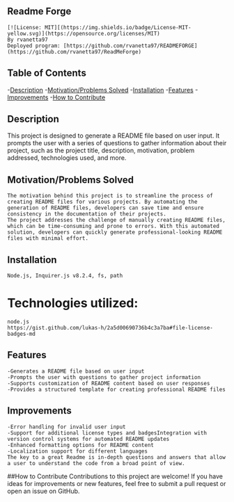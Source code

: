 ## Readme Forge
    [![License: MIT][(https://img.shields.io/badge/License-MIT-yellow.svg)](https://opensource.org/licenses/MIT) 
    By rvanetta97
    Deployed program: [https://github.com/rvanetta97/READMEFORGE](https://github.com/rvanetta97/ReadMeForge)

## Table of Contents
-[Description](#description)
-[Motivation/Problems Solved](#motivation/problems-solved)
-[Installation](#installation)
-[Features](#features)
-[Improvements](#improvements)
-[How to Contribute](#how-to-contribute)

## Description
This project is designed to generate a README file based on user input. It prompts the user with a series of questions to gather information about their project, such as the project title, description, motivation, problem addressed, technologies used, and more.

## Motivation/Problems Solved
    The motivation behind this project is to streamline the process of creating README files for various projects. By automating the generation of README files, developers can save time and ensure consistency in the documentation of their projects.
    The project addresses the challenge of manually creating README files, which can be time-consuming and prone to errors. With this automated solution, developers can quickly generate professional-looking README files with minimal effort.

## Installation
    Node.js, Inquirer.js v8.2.4, fs, path
# Technologies utilized:
    node.js
    https://gist.github.com/lukas-h/2a5d00690736b4c3a7ba#file-license-badges-md

## Features
    -Generates a README file based on user input
    -Prompts the user with questions to gather project information
    -Supports customization of README content based on user responses
    -Provides a structured template for creating professional README files

## Improvements
    -Error handling for invalid user input
    -Support for additional license types and badgesIntegration with version control systems for automated README updates
    -Enhanced formatting options for README content
    -Localization support for different languages
    The key to a great Readme is in-depth questions and answers that allow a user to understand the code from a broad point of view.

##How to Contribute
    Contributions to this project are welcome! If you have ideas for improvements or new features, feel free to submit a pull request or open an issue on GitHub.
